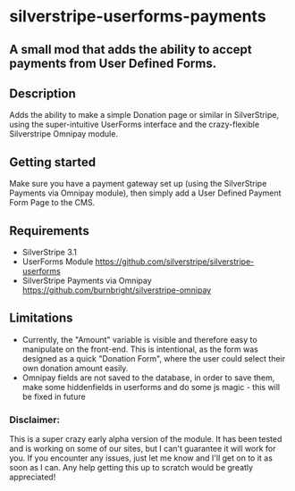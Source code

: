 silverstripe-userforms-payments
===============================

A small mod that adds the ability to accept payments from User Defined Forms.
-----------------------------------------------------------------------------
## Description
Adds the ability to make a simple Donation page or similar in SilverStripe, using the super-intuitive UserForms interface and the crazy-flexible Silverstripe Omnipay module. 
 
## Getting started
Make sure you have a payment gateway set up (using the SilverStripe Payments via Omnipay module), then simply add a User Defined Payment Form Page to the CMS.

## Requirements
  * SilverStripe 3.1
  * UserForms Module <https://github.com/silverstripe/silverstripe-userforms>
  * SilverStripe Payments via Omnipay <https://github.com/burnbright/silverstripe-omnipay>

## Limitations
  * Currently, the "Amount" variable is visible and therefore easy to manipulate on the front-end. This is intentional, as the form was designed as a quick "Donation Form", where the user could select their own donation amount easily.
  * Omnipay fields are not saved to the database, in order to save them, make some hiddenfields in userforms and do some js magic - this will be fixed in future
    
### Disclaimer:
This is a super crazy early alpha version of the module. It has been tested and is working on some of our sites, but I can't guarantee it will work for you. If you encounter any issues, just let me know and I'll get on to it as soon as I can. Any help getting this up to scratch would be greatly appreciated!